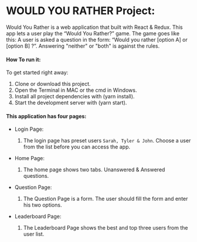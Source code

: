# WOULD YOU RATHER Project:
 Would You Rather is a web application that built with React & Redux. This app lets a user play the “Would You Rather?” game. The game goes like this: A user is asked a question in the form: “Would you rather [option A] or [option B] ?”. Answering "neither" or "both" is against the rules.


#### How To run it:

To get started right away:
1. Clone or download this project.
2. Open the Terminal in MAC or the cmd in Windows.
3. Install all project dependencies with (yarn install).
4. Start the development server with (yarn start).

#### This application has four pages:
- Login Page:
  1. The login page has preset users ``` Sarah, Tyler & John ```. Choose a user from the list before you can access the app.

- Home Page:
  1. The home page shows two tabs. Unanswered & Answered questions.

- Question Page:
  1. The Question Page is a form. The user should fill the form and enter his two options.

- Leaderboard Page:
  1. The Leaderboard Page shows the best and top three users from the user list.
